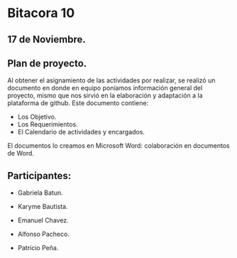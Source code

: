 # Bitacora 10

## 17 de Noviembre.

## Plan de proyecto.

Al obtener el asignamiento de las actividades por realizar, se realizó un
documento en donde en equipo poníamos información general del proyecto,
mismo que nos sirvió en la elaboración y adaptación a la plataforma de github.
Este documento contiene:
- Los Objetivo.
- Los Requerimientos.
- El Calendario de actividades y encargados.

El documentos lo creamos en 
Microsoft Word: colaboración en documentos de Word.

## Participantes:

- Gabriela Batun.

- Karyme Bautista.

- Emanuel Chavez.

- Alfonso Pacheco.

- Patricio Peña.
